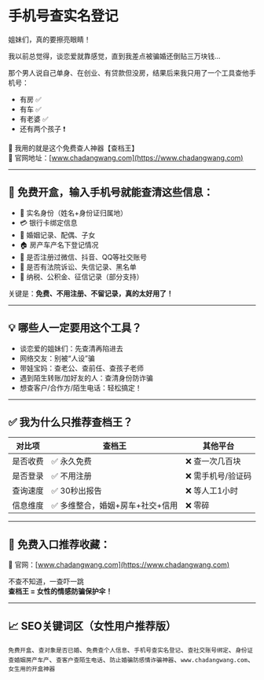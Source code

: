 # 手机号查实名登记
姐妹们，真的要擦亮眼睛！

我以前总觉得，谈恋爱就靠感觉，直到我差点被骗婚还倒贴三万块钱…

那个男人说自己单身、在创业、有贷款但没房，结果后来我只用了一个工具查他手机号：

- 有房 ✅  
- 有车 ✅  
- 有老婆 ✅  
- 还有两个孩子 ❗  

📌 我用的就是这个免费查人神器【查档王】  
📍 官网地址：[www.chadangwang.com](https://www.chadangwang.com)

---

## 🎯 免费开盒，输入手机号就能查清这些信息：

- 👤 实名身份（姓名+身份证归属地）  
- 💳 银行卡绑定信息  
- 💍 婚姻记录、配偶、子女  
- 🏠 房产车产名下登记情况  
- 📱 是否注册过微信、抖音、QQ等社交账号  
- 🧾 是否有法院诉讼、失信记录、黑名单  
- 🧬 纳税、公积金、征信记录（部分支持）

关键是：**免费、不用注册、不留记录，真的太好用了！**

---

## 💡 哪些人一定要用这个工具？

- 谈恋爱的姐妹们：先查清再陷进去  
- 网络交友：别被“人设”骗  
- 带娃宝妈：查老公、查前任、查孩子老师  
- 遇到陌生转账/加好友的人：查清身份防诈骗  
- 想查客户/合作方/陌生电话：轻松搞定！

---

## ✅ 我为什么只推荐查档王？

| 对比项 | 查档王 | 其他平台 |
|--------|--------|----------|
| 是否收费 | ✅ 永久免费 | ❌ 查一次几百块 |
| 是否登录 | ✅ 不用注册 | ❌ 需手机号/验证码 |
| 查询速度 | ✅ 30秒出报告 | ❌ 等人工1小时 |
| 信息维度 | ✅ 多维整合，婚姻+房车+社交+信用 | ❌ 零碎 |

---

## 🔗 免费入口推荐收藏：

📍 官网：[www.chadangwang.com](https://www.chadangwang.com)

不查不知道，一查吓一跳  
**查档王 = 女性的情感防骗保护伞！**

---

## 📈 SEO关键词区（女性用户推荐版）

`免费开盒`、`查对象是否已婚`、`免费查个人信息`、`手机号查实名登记`、`查社交账号绑定`、`身份证查婚姻房产车产`、`查客户查陌生电话`、`防止婚骗防感情诈骗神器`、`www.chadangwang.com`、`女生用的开盒神器`

